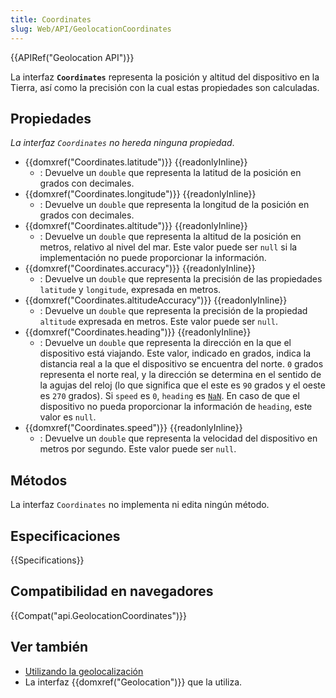 ```yaml
---
title: Coordinates
slug: Web/API/GeolocationCoordinates
---
```

{{APIRef("Geolocation API")}}

La interfaz **`Coordinates`** representa la posición y altitud del dispositivo en la Tierra, así como la precisión con la cual estas propiedades son calculadas.

## Propiedades

_La interfaz `Coordinates` no hereda ninguna propiedad_.

- {{domxref("Coordinates.latitude")}} {{readonlyInline}}
  - : Devuelve un `double` que representa la latitud de la posición en grados con decimales.
- {{domxref("Coordinates.longitude")}} {{readonlyInline}}
  - : Devuelve un `double` que representa la longitud de la posición en grados con decimales.
- {{domxref("Coordinates.altitude")}} {{readonlyInline}}
  - : Devuelve un `double` que representa la altitud de la posición en metros, relativo al nivel del mar. Este valor puede ser `null` si la implementación no puede proporcionar la información.
- {{domxref("Coordinates.accuracy")}} {{readonlyInline}}
  - : Devuelve un `double` que representa la precisión de las propiedades `latitude` y `longitude`, expresada en metros.
- {{domxref("Coordinates.altitudeAccuracy")}} {{readonlyInline}}
  - : Devuelve un `double` que representa la precisión de la propiedad `altitude` expresada en metros. Este valor puede ser `null`.
- {{domxref("Coordinates.heading")}} {{readonlyInline}}
  - : Devuelve un `double` que representa la dirección en la que el dispositivo está viajando. Este valor, indicado en grados, indica la distancia real a la que el dispositivo se encuentra del norte. `0` grados representa el norte real, y la dirección se determina en el sentido de la agujas del reloj (lo que significa que el este es `90` grados y el oeste es `270` grados). Si `speed` es `0`, `heading` es [`NaN`](/es/docs/JavaScript/Reference/Global_Objects/NaN). En caso de que el dispositivo no pueda proporcionar la información de `heading`, este valor es `null`.
- {{domxref("Coordinates.speed")}} {{readonlyInline}}
  - : Devuelve un `double` que representa la velocidad del dispositivo en metros por segundo. Este valor puede ser `null`.

## Métodos

La interfaz `Coordinates` no implementa ni edita ningún método.

## Especificaciones

{{Specifications}}

## Compatibilidad en navegadores

{{Compat("api.GeolocationCoordinates")}}

## Ver también

- [Utilizando la geolocalización](/es/docs/WebAPI/Using_geolocation)
- La interfaz {{domxref("Geolocation")}} que la utiliza.
